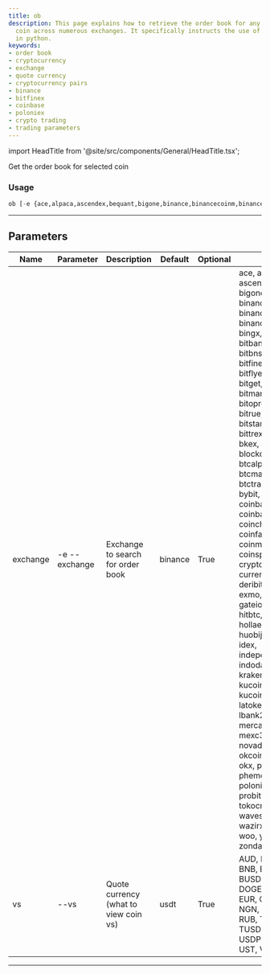 ```yaml
---
title: ob
description: This page explains how to retrieve the order book for any selected cryptocurrency
  coin across numerous exchanges. It specifically instructs the use of the 'ob' command
  in python.
keywords:
- order book
- cryptocurrency
- exchange
- quote currency
- cryptocurrency pairs
- binance
- bitfinex
- coinbase
- poloniex
- crypto trading
- trading parameters
---
```


import HeadTitle from '@site/src/components/General/HeadTitle.tsx';

<HeadTitle title="crypto /dd/ob - Reference | OpenBB Terminal Docs" />

Get the order book for selected coin

### Usage

```python wordwrap
ob [-e {ace,alpaca,ascendex,bequant,bigone,binance,binancecoinm,binanceus,binanceusdm,bingx,bit2c,bitbank,bitbay,bitbns,bitcoincom,bitfinex,bitfinex2,bitflyer,bitforex,bitget,bithumb,bitmart,bitmex,bitopro,bitpanda,bitrue,bitso,bitstamp,bitstamp1,bittrex,bitvavo,bkex,bl3p,blockchaincom,btcalpha,btcbox,btcmarkets,btctradeua,btcturk,bybit,cex,coinbase,coinbaseprime,coinbasepro,coincheck,coinex,coinfalcon,coinmate,coinone,coinsph,coinspot,cryptocom,currencycom,delta,deribit,digifinex,exmo,fmfwio,gate,gateio,gemini,hitbtc,hitbtc3,hollaex,huobi,huobijp,huobipro,idex,independentreserve,indodax,kraken,krakenfutures,kucoin,kucoinfutures,kuna,latoken,lbank,lbank2,luno,lykke,mercado,mexc,mexc3,ndax,novadax,oceanex,okcoin,okex,okex5,okx,paymium,phemex,poloniex,poloniexfutures,probit,tidex,timex,tokocrypto,upbit,wavesexchange,wazirx,whitebit,woo,yobit,zaif,zonda}] [--vs VS]
```

---

## Parameters

| Name | Parameter | Description | Default | Optional | Choices |
| ---- | --------- | ----------- | ------- | -------- | ------- |
| exchange | -e  --exchange | Exchange to search for order book | binance | True | ace, alpaca, ascendex, bequant, bigone, binance, binancecoinm, binanceus, binanceusdm, bingx, bit2c, bitbank, bitbay, bitbns, bitcoincom, bitfinex, bitfinex2, bitflyer, bitforex, bitget, bithumb, bitmart, bitmex, bitopro, bitpanda, bitrue, bitso, bitstamp, bitstamp1, bittrex, bitvavo, bkex, bl3p, blockchaincom, btcalpha, btcbox, btcmarkets, btctradeua, btcturk, bybit, cex, coinbase, coinbaseprime, coinbasepro, coincheck, coinex, coinfalcon, coinmate, coinone, coinsph, coinspot, cryptocom, currencycom, delta, deribit, digifinex, exmo, fmfwio, gate, gateio, gemini, hitbtc, hitbtc3, hollaex, huobi, huobijp, huobipro, idex, independentreserve, indodax, kraken, krakenfutures, kucoin, kucoinfutures, kuna, latoken, lbank, lbank2, luno, lykke, mercado, mexc, mexc3, ndax, novadax, oceanex, okcoin, okex, okex5, okx, paymium, phemex, poloniex, poloniexfutures, probit, tidex, timex, tokocrypto, upbit, wavesexchange, wazirx, whitebit, woo, yobit, zaif, zonda |
| vs | --vs | Quote currency (what to view coin vs) | usdt | True | AUD, BIDR, BKRW, BNB, BRL, BTC, BUSD, BVND, DAI, DOGE, DOT, ETH, EUR, GBP, IDRT, NGN, PAX, PLN, RUB, TRX, TRY, TUSD, UAH, USDC, USDP, USDS, USDT, UST, VAI, XRP, ZAR |

---
